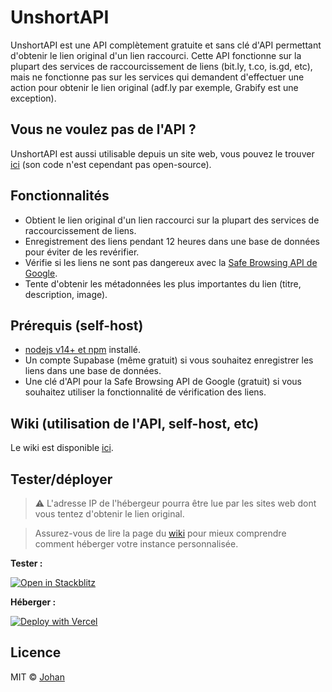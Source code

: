 # UnshortAPI

UnshortAPI est une API complètement gratuite et sans clé d'API permettant d'obtenir le lien original d'un lien raccourci. Cette API fonctionne sur la plupart des services de raccourcissement de liens (bit.ly, t.co, is.gd, etc), mais ne fonctionne pas sur les services qui demandent d'effectuer une action pour obtenir le lien original (adf.ly par exemple, Grabify est une exception).


## Vous ne voulez pas de l'API ?

UnshortAPI est aussi utilisable depuis un site web, vous pouvez le trouver [ici](https://unshort.johanstick.me) (son code n'est cependant pas open-source).


## Fonctionnalités

* Obtient le lien original d'un lien raccourci sur la plupart des services de raccourcissement de liens.
* Enregistrement des liens pendant 12 heures dans une base de données pour éviter de les revérifier.
* Vérifie si les liens ne sont pas dangereux avec la [Safe Browsing API de Google](https://transparencyreport.google.com/safe-browsing/search).
* Tente d'obtenir les métadonnées les plus importantes du lien (titre, description, image).


## Prérequis (self-host)

* [nodejs v14+ et npm](https://nodejs.org) installé.
* Un compte Supabase (même gratuit) si vous souhaitez enregistrer les liens dans une base de données.
* Une clé d'API pour la Safe Browsing API de Google (gratuit) si vous souhaitez utiliser la fonctionnalité de vérification des liens.


## Wiki (utilisation de l'API, self-host, etc)

Le wiki est disponible [ici](https://github.com/johan-perso/unshort-api/wiki).


## Tester/déployer

> ⚠️ L'adresse IP de l'hébergeur pourra être lue par les sites web dont vous tentez d'obtenir le lien original.

> Assurez-vous de lire la page du [wiki](https://github.com/johan-perso/unshort-api/wiki/H%C3%A9berger-UnshortAPI) pour mieux comprendre comment héberger votre instance personnalisée.

**Tester :**

[![Open in Stackblitz](https://developer.stackblitz.com/img/open_in_stackblitz.svg)](https://stackblitz.com/github/johan-perso/unshort-api)

**Héberger :**

[![Deploy with Vercel](https://vercel.com/button)](https://vercel.com/new/clone?repository-url=https%3A%2F%2Fgithub.com%2Fjohan-perso%2Funshort-api&project-name=unshort-api&repo-name=unshort-api)


## Licence

MIT © [Johan](https://johanstick.me)
